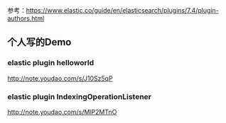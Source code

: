参考：https://www.elastic.co/guide/en/elasticsearch/plugins/7.4/plugin-authors.html

## 个人写的Demo

### elastic plugin helloworld

http://note.youdao.com/s/J10Sz5qP

### elastic plugin IndexingOperationListener

http://note.youdao.com/s/MlP2MTnO

